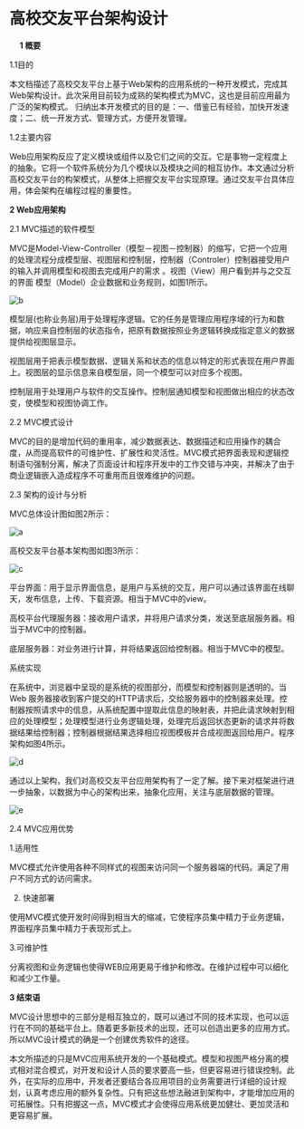 高校交友平台架构设计
=====================
 
**1 概要**

1.1目的

本文档描述了高校交友平台上基于Web架构的应用系统的一种开发模式，完成其Web架构设计。此次采用目前较为成熟的架构模式为MVC，这也是目前应用最为广泛的架构模式。
归纳出本开发模式的目的是：一、借鉴已有经验，加快开发速度；二、统一开发方式、管理方式，方便开发管理。 

1.2主要内容

Web应用架构反应了定义模块或组件以及它们之间的交互。它是事物一定程度上的抽象。它将一个软件系统分为几个模块以及模块之间的相互协作。本文通过分析高校交友平台的构架模式，从整体上把握交友平台实现原理。通过交友平台具体应用，体会架构在编程过程的重要性。


**2 Web应用架构**

2.1 MVC描述的软件模型

MVC是Model-View-Controller（模型－视图－控制器）的缩写，它把一个应用的处理流程分成模型层、视图层和控制层，控制器（Controler）控制器接受用户的输入并调用模型和视图去完成用户的需求 。视图（View）用户看到并与之交互的界面 模型（Model）企业数据和业务规则，如图1所示。
 
 ![b](http://www.baidupcs.com/thumbnail/1a1c3ba6107405b8de72a9be16d52a7f?fid=655247319-250528-2066827459&time=1370510054&sign=FDTAR-DCb740ccc5511e5e8fedcff06b081203-1ykemrQxEeJAwU56OdfaFOUldsU%3D&rt=sh&expires=8h&size=c850_u580&quality=100 "图1 MVC模式三层结构图")
 
模型层(也称业务层)用于处理程序逻辑。它的任务是管理应用程序域的行为和数据，响应来自控制层的状态指令，把原有数据按照业务逻辑转换成指定意义的数据提供给视图层显示。

视图层用于把表示模型数据、逻辑关系和状态的信息以特定的形式表现在用户界面上。视图层的显示信息来自模型层，同一个模型可以对应多个视图。
 
控制层用于处理用户与软件的交互操作。控制层通知模型和视图做出相应的状态改变，使模型和视图协调工作。

2.2 MVC模式设计

MVC的目的是增加代码的重用率，减少数据表达、数据描述和应用操作的耦合度，从而提高软件的可维护性、扩展性和灵活性。MVC模式把界面表现和逻辑控制语句强制分离，解决了页面设计和程序开发中的工作交错与冲突，并解决了由于商业逻辑嵌入造成程序不可重用而且很难维护的问题。

2.3 架构的设计与分析

MVC总体设计图如图2所示：
  
 ![a](http://www.baidupcs.com/thumbnail/5414ba75cf05ce771ea3011296b216fd?fid=655247319-250528-2103055947&time=1370511256&sign=FDTAR-DCb740ccc5511e5e8fedcff06b081203-55NYLLgBl%2B8LJrEOLSFTUkJqExQ%3D&rt=sh&expires=8h&size=c850_u580&quality=100 "图2")
 
  


高校交友平台基本架构图如图3所示：

 ![c](http://www.baidupcs.com/thumbnail/5eb907324440abd6641796531bc8930b?fid=655247319-250528-700198898&time=1370511256&sign=FDTAR-DCb740ccc5511e5e8fedcff06b081203-XYRIUu9BVGed%2BzQWstFxwe14QnY%3D&rt=sh&expires=8h&size=c850_u580&quality=100)
             

平台界面：用于显示界面信息，是用户与系统的交互，用户可以通过该界面在线聊天，发布信息，上传、下载资源。相当于MVC中的view。

高校平台代理服务器：接收用户请求，并将用户请求分类，发送至底层服务器。相当于MVC中的控制器。

底层服务器：对业务进行计算，并将结果返回给控制器。相当于MVC中的模型。

系统实现

在系统中，浏览器中呈现的是系统的视图部分，而模型和控制器则是透明的。当Web 服务器接收到客户提交的HTTP请求后，交给服务器中的控制器来处理。控制器按照请求中的信息，从系统配置中提取此信息的映射表，并把此请求映射到相应的处理模型；处理模型进行业务逻辑处理，处理完后返回状态更新的请求并将数据结果给控制器；控制器根据结果选择相应视图模板并合成视图返回给用户。程序架构如图4所示。

![d](http://www.baidupcs.com/thumbnail/ba616d3afcf0e35c25b04a1bf8957935?fid=655247319-250528-239509177&time=1370511256&sign=FDTAR-DCb740ccc5511e5e8fedcff06b081203-NXEb38oUg8kEgd%2BMoNMlVpkgs6s%3D&rt=sh&expires=8h&size=c850_u580&quality=100)

通过以上架构，我们对高校交友平台应用架构有了一定了解。接下来对框架进行进一步抽象，以数据为中心的架构出来，抽象化应用，关注与底层数据的管理。

![e](http://www.baidupcs.com/thumbnail/7125f19997b769049e8fb4d8f05c865d?fid=655247319-250528-832732463&time=1370511256&sign=FDTAR-DCb740ccc5511e5e8fedcff06b081203-ya4vUOwjc2fpf2Xo02PcxC9r99M%3D&rt=sh&expires=8h&size=c850_u580&quality=100)

2.4  MVC应用优势

1.适用性

MVC模式允许使用各种不同样式的视图来访问同一个服务器端的代码。满足了用户不同方式的访问需求。

2. 快速部署

使用MVC模式使开发时间得到相当大的缩减，它使程序员集中精力于业务逻辑，界面程序员集中精力于表现形式上。

3.可维护性

分离视图和业务逻辑也使得WEB应用更易于维护和修改。在维护过程中可以细化和减少工作量。


**3 结束语**

   MVC设计思想中的三部分是相互独立的，既可以通过不同的技术实现，也可以运行在不同的基础平台上。随着更多新技术的出现，还可以创造出更多的应用方式。所以MVC设计模式的确是一个创建优秀软件的途径。

本文所描述的只是MVC应用系统开发的一个基础模式。模型和视图严格分离的模式相对混合模式，对开发和设计人员的要求要高一些，但更容易进行错误控制。此外，在实际的应用中，开发者还要结合各应用项目的业务需要进行详细的设计规划，认真考虑应用的额外复杂性。只有把这些想法融进到架构中，才能增加应用的可拓展性。只有把握这一点，MVC模式才会使得应用系统更加健壮、更加灵活和更容易扩展。




